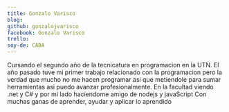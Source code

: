 ```yaml
---
title: Gonzalo Varisco
blog:
github: gonzalojvarisco
facebook: Gonzalo Varisco
trello:
soy-de: CABA
---
```


Cursando el segundo año de la tecnicatura en programacion en la UTN.
El año pasado tuve mi primer trabajo relacionado con la programacion pero la verdad que mucho no me hacen programar asi que metiendole 
para sumar herramientas asi puedo avanzar profesionalmente.
En la facultad viendo .net y C# y por mi lado haciendome amigo de nodejs y javaScript
Con muchas ganas de aprender, ayudar y aplicar lo aprendido
